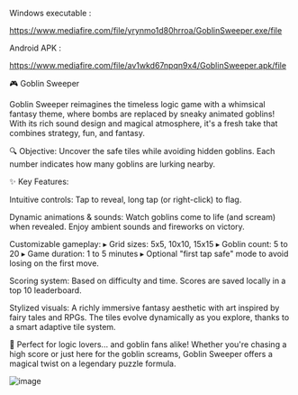 

Windows executable :

https://www.mediafire.com/file/yrynmo1d80hrroa/GoblinSweeper.exe/file

Android APK :

https://www.mediafire.com/file/av1wkd67npqn9x4/GoblinSweeper.apk/file


🎮 Goblin Sweeper

Goblin Sweeper reimagines the timeless logic game with a whimsical fantasy theme, where bombs are replaced by sneaky animated goblins! With its rich sound design and magical atmosphere, it's a fresh take that combines strategy, fun, and fantasy.

🔍 Objective:
Uncover the safe tiles while avoiding hidden goblins. Each number indicates how many goblins are lurking nearby.

✨ Key Features:

Intuitive controls: Tap to reveal, long tap (or right-click) to flag.

Dynamic animations & sounds: Watch goblins come to life (and scream) when revealed. Enjoy ambient sounds and fireworks on victory.

Customizable gameplay:
▸ Grid sizes: 5x5, 10x10, 15x15
▸ Goblin count: 5 to 20
▸ Game duration: 1 to 5 minutes
▸ Optional "first tap safe" mode to avoid losing on the first move.

Scoring system: Based on difficulty and time. Scores are saved locally in a top 10 leaderboard.

Stylized visuals:
A richly immersive fantasy aesthetic with art inspired by fairy tales and RPGs.
The tiles evolve dynamically as you explore, thanks to a smart adaptive tile system.

🧠 Perfect for logic lovers... and goblin fans alike!
Whether you're chasing a high score or just here for the goblin screams, Goblin Sweeper offers a magical twist on a legendary puzzle formula.

![image](https://github.com/user-attachments/assets/8591b472-d2f6-47f4-8719-3c8837d6a5b4)

